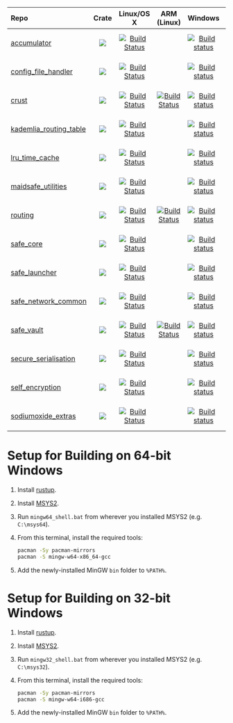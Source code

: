 | Repo                                                                         | Crate                                                                                                          | Linux/OS X                                                                                                                                        | ARM (Linux)                                                                                                                                                             | Windows                                                                                                                                                                                  | Coverage                                                                                                                                                                                           | Issues                                                                                                                                                        |
|:-----------------------------------------------------------------------------|:--------------------------------------------------------------------------------------------------------------:|:-------------------------------------------------------------------------------------------------------------------------------------------------:|:-----------------------------------------------------------------------------------------------------------------------------------------------------------------------:|:----------------------------------------------------------------------------------------------------------------------------------------------------------------------------------------:|:--------------------------------------------------------------------------------------------------------------------------------------------------------------------------------------------------:|:-------------------------------------------------------------------------------------------------------------------------------------------------------------:|
| [accumulator](https://github.com/maidsafe/accumulator)                       | [![](http://meritbadge.herokuapp.com/accumulator)](https://crates.io/crates/accumulator)                       | [![Build Status](https://travis-ci.org/maidsafe/accumulator.svg?branch=master)](https://travis-ci.org/maidsafe/accumulator)                       |                                                                                                                                                                         | [![Build status](https://ci.appveyor.com/api/projects/status/1imtexgsshnpxnvn/branch/master?svg=true)](https://ci.appveyor.com/project/MaidSafe-QA/accumulator/branch/master)            | [![Coverage Status](https://coveralls.io/repos/maidsafe/accumulator/badge.svg?branch=master&service=github)](https://coveralls.io/github/maidsafe/accumulator?branch=master)                       | [![Stories in Ready](https://badge.waffle.io/maidsafe/accumulator.png?label=ready&title=Ready)](https://waffle.io/maidsafe/accumulator)                       |
| [config_file_handler](https://github.com/maidsafe/config_file_handler)       | [![](http://meritbadge.herokuapp.com/config_file_handler)](https://crates.io/crates/config_file_handler)       | [![Build Status](https://travis-ci.org/maidsafe/config_file_handler.svg?branch=master)](https://travis-ci.org/maidsafe/config_file_handler)       |                                                                                                                                                                         | [![Build status](https://ci.appveyor.com/api/projects/status/22gb4w9fhvhv3hn4/branch/master?svg=true)](https://ci.appveyor.com/project/MaidSafe-QA/config-file-handler/branch/master)    | [![Coverage Status](https://coveralls.io/repos/maidsafe/config_file_handler/badge.svg?branch=master&service=github)](https://coveralls.io/github/maidsafe/config_file_handler?branch=master)       | [![Stories in Ready](https://badge.waffle.io/maidsafe/config_file_handler.png?label=ready&title=Ready)](https://waffle.io/maidsafe/config_file_handler)       |
| [crust](https://github.com/maidsafe/crust)                                   | [![](http://meritbadge.herokuapp.com/crust)](https://crates.io/crates/crust)                                   | [![Build Status](https://travis-ci.org/maidsafe/crust.svg?branch=master)](https://travis-ci.org/maidsafe/crust)                                   | [![Build Status](http://ci.maidsafe.net:8080/buildStatus/icon?job=crust_arm_status_badge)](http://ci.maidsafe.net:8080/job/crust_arm_status_badge/)                     | [![Build status](https://ci.appveyor.com/api/projects/status/ajw6ab26p86jdac4/branch/master?svg=true)](https://ci.appveyor.com/project/MaidSafe-QA/crust/branch/master)                  | [![Coverage Status](https://coveralls.io/repos/maidsafe/crust/badge.svg?branch=master&service=github)](https://coveralls.io/github/maidsafe/crust?branch=master)                                   | [![Stories in Ready](https://badge.waffle.io/maidsafe/crust.png?label=ready&title=Ready)](https://waffle.io/maidsafe/crust)                                   |
| [kademlia_routing_table](https://github.com/maidsafe/kademlia_routing_table) | [![](http://meritbadge.herokuapp.com/kademlia_routing_table)](https://crates.io/crates/kademlia_routing_table) | [![Build Status](https://travis-ci.org/maidsafe/kademlia_routing_table.svg?branch=master)](https://travis-ci.org/maidsafe/kademlia_routing_table) |                                                                                                                                                                         | [![Build status](https://ci.appveyor.com/api/projects/status/ex67c1t4d24vwc29/branch/master?svg=true)](https://ci.appveyor.com/project/MaidSafe-QA/kademlia-routing-table/branch/master) | [![Coverage Status](https://coveralls.io/repos/maidsafe/kademlia_routing_table/badge.svg?branch=master&service=github)](https://coveralls.io/github/maidsafe/kademlia_routing_table?branch=master) | [![Stories in Ready](https://badge.waffle.io/maidsafe/kademlia_routing_table.png?label=ready&title=Ready)](https://waffle.io/maidsafe/kademlia_routing_table) |
| [lru_time_cache](https://github.com/maidsafe/lru_time_cache)                 | [![](http://meritbadge.herokuapp.com/lru_time_cache)](https://crates.io/crates/lru_time_cache)                 | [![Build Status](https://travis-ci.org/maidsafe/lru_time_cache.svg?branch=master)](https://travis-ci.org/maidsafe/lru_time_cache)                 |                                                                                                                                                                         | [![Build status](https://ci.appveyor.com/api/projects/status/15km1vxtg83qgvb5/branch/master?svg=true)](https://ci.appveyor.com/project/MaidSafe-QA/lru-time-cache/branch/master)         | [![Coverage Status](https://coveralls.io/repos/maidsafe/lru_time_cache/badge.svg?branch=master&service=github)](https://coveralls.io/github/maidsafe/lru_time_cache?branch=master)                 | [![Stories in Ready](https://badge.waffle.io/maidsafe/lru_time_cache.png?label=ready&title=Ready)](https://waffle.io/maidsafe/lru_time_cache)                 |
| [maidsafe_utilities](https://github.com/maidsafe/maidsafe_utilities)         | [![](http://meritbadge.herokuapp.com/maidsafe_utilities)](https://crates.io/crates/maidsafe_utilities)         | [![Build Status](https://travis-ci.org/maidsafe/maidsafe_utilities.svg?branch=master)](https://travis-ci.org/maidsafe/maidsafe_utilities)         |                                                                                                                                                                         | [![Build status](https://ci.appveyor.com/api/projects/status/f7x8p4y66lwua38t/branch/master?svg=true)](https://ci.appveyor.com/project/MaidSafe-QA/maidsafe-utilities/branch/master)     | [![Coverage Status](https://coveralls.io/repos/maidsafe/maidsafe_utilities/badge.svg?branch=master&service=github)](https://coveralls.io/github/maidsafe/maidsafe_utilities?branch=master)         | [![Stories in Ready](https://badge.waffle.io/maidsafe/maidsafe_utilities.png?label=ready&title=Ready)](https://waffle.io/maidsafe/maidsafe_utilities)         |
| [routing](https://github.com/maidsafe/routing)                               | [![](http://meritbadge.herokuapp.com/routing)](https://crates.io/crates/routing)                               | [![Build Status](https://travis-ci.org/maidsafe/routing.svg?branch=master)](https://travis-ci.org/maidsafe/routing)                               | [![Build Status](http://ci.maidsafe.net:8080/buildStatus/icon?job=routing_arm_status_badge)](http://ci.maidsafe.net:8080/job/routing_arm_status_badge/)                 | [![Build status](https://ci.appveyor.com/api/projects/status/2w1joqd2h64o4xrh/branch/master?svg=true)](https://ci.appveyor.com/project/MaidSafe-QA/routing/branch/master)                | [![Coverage Status](https://coveralls.io/repos/maidsafe/routing/badge.svg?branch=master&service=github)](https://coveralls.io/github/maidsafe/routing?branch=master)                               | [![Stories in Ready](https://badge.waffle.io/maidsafe/routing.png?label=ready&title=Ready)](https://waffle.io/maidsafe/routing)                               |
| [safe_core](https://github.com/maidsafe/safe_core)                           | [![](http://meritbadge.herokuapp.com/safe_core)](https://crates.io/crates/safe_core)                           | [![Build Status](https://travis-ci.org/maidsafe/safe_core.svg?branch=master)](https://travis-ci.org/maidsafe/safe_core)                           |                                                                                                                                                                         | [![Build status](https://ci.appveyor.com/api/projects/status/c61jthx04us5j57j/branch/master?svg=true)](https://ci.appveyor.com/project/MaidSafe-QA/safe-core/branch/master)              | [![Coverage Status](https://coveralls.io/repos/maidsafe/safe_core/badge.svg?branch=master&service=github)](https://coveralls.io/github/maidsafe/safe_core?branch=master)                           | [![Stories in Ready](https://badge.waffle.io/maidsafe/safe_core.png?label=ready&title=Ready)](https://waffle.io/maidsafe/safe_core)                           |
| [safe_launcher](https://github.com/maidsafe/safe_launcher)                   | [![](http://meritbadge.herokuapp.com/safe_launcher)](https://crates.io/crates/safe_launcher)                   | [![Build Status](https://travis-ci.org/maidsafe/safe_launcher.svg?branch=master)](https://travis-ci.org/maidsafe/safe_launcher)                   |                                                                                                                                                                         | [![Build status](https://ci.appveyor.com/api/projects/status/xnsjhx27snoh4lmy/branch/master?svg=true)](https://ci.appveyor.com/project/MaidSafe-QA/safe-launcher/branch/master)          | [![Coverage Status](https://coveralls.io/repos/maidsafe/safe_launcher/badge.svg?branch=master&service=github)](https://coveralls.io/github/maidsafe/safe_launcher?branch=master)                   | [![Stories in Ready](https://badge.waffle.io/maidsafe/safe_launcher.png?label=ready&title=Ready)](https://waffle.io/maidsafe/safe_launcher)                   |
| [safe_network_common](https://github.com/maidsafe/safe_network_common)       | [![](http://meritbadge.herokuapp.com/safe_network_common)](https://crates.io/crates/safe_network_common)       | [![Build Status](https://travis-ci.org/maidsafe/safe_network_common.svg?branch=master)](https://travis-ci.org/maidsafe/safe_network_common)       |                                                                                                                                                                         | [![Build status](https://ci.appveyor.com/api/projects/status/3fxjssxp0d6kxtcu/branch/master?svg=true)](https://ci.appveyor.com/project/MaidSafe-QA/safe-network-common/branch/master)    | [![Coverage Status](https://coveralls.io/repos/maidsafe/safe_network_common/badge.svg?branch=master&service=github)](https://coveralls.io/github/maidsafe/safe_network_common?branch=master)       | [![Stories in Ready](https://badge.waffle.io/maidsafe/safe_network_common.png?label=ready&title=Ready)](https://waffle.io/maidsafe/safe_network_common)       |
| [safe_vault](https://github.com/maidsafe/safe_vault)                         | [![](http://meritbadge.herokuapp.com/safe_vault)](https://crates.io/crates/safe_vault)                         | [![Build Status](https://travis-ci.org/maidsafe/safe_vault.svg?branch=master)](https://travis-ci.org/maidsafe/safe_vault)                         | [![Build Status](http://ci.maidsafe.net:8080/buildStatus/icon?job=safe_vault_arm_status_badge)](http://ci.maidsafe.net:8080/job/safe_vault_arm_status_badge/)           | [![Build status](https://ci.appveyor.com/api/projects/status/ohu678c6ufw8b2bn/branch/master?svg=true)](https://ci.appveyor.com/project/MaidSafe-QA/safe-vault/branch/master)             | [![Coverage Status](https://coveralls.io/repos/maidsafe/safe_vault/badge.svg?branch=master&service=github)](https://coveralls.io/github/maidsafe/safe_vault?branch=master)                         | [![Stories in Ready](https://badge.waffle.io/maidsafe/safe_vault.png?label=ready&title=Ready)](https://waffle.io/maidsafe/safe_vault)                         |
| [secure_serialisation](https://github.com/maidsafe/secure_serialisation)     | [![](http://meritbadge.herokuapp.com/secure_serialisation)](https://crates.io/crates/secure_serialisation)     | [![Build Status](https://travis-ci.org/maidsafe/secure_serialisation.svg?branch=master)](https://travis-ci.org/maidsafe/secure_serialisation)     |                                                                                                                                                                         | [![Build status](https://ci.appveyor.com/api/projects/status/fw4t0s9dkipefjuy/branch/master?svg=true)](https://ci.appveyor.com/project/MaidSafe-QA/secure-serialisation/branch/master)   | [![Coverage Status](https://coveralls.io/repos/maidsafe/secure_serialisation/badge.svg?branch=master&service=github)](https://coveralls.io/github/maidsafe/secure_serialisation?branch=master)     | [![Stories in Ready](https://badge.waffle.io/maidsafe/secure_serialisation.png?label=ready&title=Ready)](https://waffle.io/maidsafe/secure_serialisation)     |
| [self_encryption](https://github.com/maidsafe/self_encryption)               | [![](http://meritbadge.herokuapp.com/self_encryption)](https://crates.io/crates/self_encryption)               | [![Build Status](https://travis-ci.org/maidsafe/self_encryption.svg?branch=master)](https://travis-ci.org/maidsafe/self_encryption)               |                                                                                                                                                                         | [![Build status](https://ci.appveyor.com/api/projects/status/htljxqrosx1i237s/branch/master?svg=true)](https://ci.appveyor.com/project/MaidSafe-QA/self-encryption/branch/master)        | [![Coverage Status](https://coveralls.io/repos/maidsafe/self_encryption/badge.svg?branch=master&service=github)](https://coveralls.io/github/maidsafe/self_encryption?branch=master)               | [![Stories in Ready](https://badge.waffle.io/maidsafe/self_encryption.png?label=ready&title=Ready)](https://waffle.io/maidsafe/self_encryption)               |
| [sodiumoxide_extras](https://github.com/maidsafe/sodiumoxide_extras)         | [![](http://meritbadge.herokuapp.com/sodiumoxide_extras)](https://crates.io/crates/sodiumoxide_extras)         | [![Build Status](https://travis-ci.org/maidsafe/sodiumoxide_extras.svg?branch=master)](https://travis-ci.org/maidsafe/sodiumoxide_extras)         |                                                                                                                                                                         | [![Build status](https://ci.appveyor.com/api/projects/status/p90mnj95porm9adn/branch/master?svg=true)](https://ci.appveyor.com/project/MaidSafe-QA/sodiumoxide-extras/branch/master)     | [![Coverage Status](https://coveralls.io/repos/maidsafe/sodiumoxide_extras/badge.svg?branch=master&service=github)](https://coveralls.io/github/maidsafe/sodiumoxide_extras?branch=master)         | [![Stories in Ready](https://badge.waffle.io/maidsafe/sodiumoxide_extras.png?label=ready&title=Ready)](https://waffle.io/maidsafe/sodiumoxide_extras)         |

# Setup for Building on 64-bit Windows

1. Install [rustup](https://www.rustup.rs).

1. Install [MSYS2](https://msys2.github.io).

1. Run `mingw64_shell.bat` from wherever you installed MSYS2 (e.g. `C:\msys64`).

1. From this terminal, install the required tools:

   ```sh
   pacman -Sy pacman-mirrors
   pacman -S mingw-w64-x86_64-gcc
   ```

1. Add the newly-installed MinGW `bin` folder to `%PATH%`.


# Setup for Building on 32-bit Windows

1. Install [rustup](https://www.rustup.rs).

1. Install [MSYS2](https://msys2.github.io).

1. Run `mingw32_shell.bat` from wherever you installed MSYS2 (e.g. `C:\msys32`).

1. From this terminal, install the required tools:

   ```sh
   pacman -Sy pacman-mirrors
   pacman -S mingw-w64-i686-gcc
   ```

1. Add the newly-installed MinGW `bin` folder to `%PATH%`.
